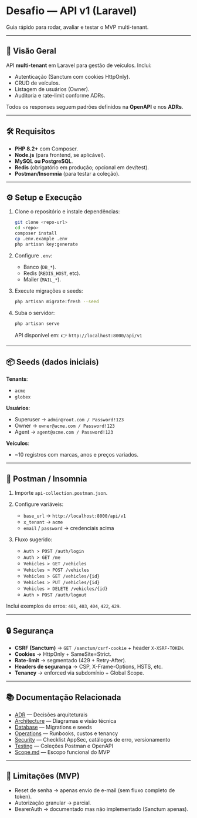 # Desafio — API v1 (Laravel)

Guia rápido para rodar, avaliar e testar o MVP multi-tenant.

---

## 🚀 Visão Geral

API **multi-tenant** em Laravel para gestão de veículos.
Inclui:

* Autenticação (Sanctum com cookies HttpOnly).
* CRUD de veículos.
* Listagem de usuários (Owner).
* Auditoria e rate-limit conforme ADRs.

Todos os responses seguem padrões definidos na **OpenAPI** e nos **ADRs**.

---

## 🛠️ Requisitos

* **PHP 8.2+** com Composer.
* **Node.js** (para frontend, se aplicável).
* **MySQL ou PostgreSQL**.
* **Redis** (obrigatório em produção; opcional em dev/test).
* **Postman/Insomnia** (para testar a coleção).

---

## ⚙️ Setup e Execução

1. Clone o repositório e instale dependências:

   ```bash
   git clone <repo-url>
   cd <repo>
   composer install
   cp .env.example .env
   php artisan key:generate
   ```

2. Configure `.env`:

   * Banco (`DB_*`).
   * Redis (`REDIS_HOST`, etc).
   * Mailer (`MAIL_*`).

3. Execute migrações e seeds:

   ```bash
   php artisan migrate:fresh --seed
   ```

4. Suba o servidor:

   ```bash
   php artisan serve
   ```

   API disponível em:
   👉 `http://localhost:8000/api/v1`

---

## 📦 Seeds (dados iniciais)

**Tenants**:

* `acme`
* `globex`

**Usuários**:

* Superuser → `admin@root.com / Password!123`
* Owner → `owner@acme.com / Password!123`
* Agent → `agent@acme.com / Password!123`

**Veículos**:

* \~10 registros com marcas, anos e preços variados.

---

## 🧪 Postman / Insomnia

1. Importe `api-collection.postman.json`.

2. Configure variáveis:

   * `base_url` → `http://localhost:8000/api/v1`
   * `x_tenant` → `acme`
   * `email` / `password` → credenciais acima

3. Fluxo sugerido:

   * `Auth > POST /auth/login`
   * `Auth > GET /me`
   * `Vehicles > GET /vehicles`
   * `Vehicles > POST /vehicles`
   * `Vehicles > GET /vehicles/{id}`
   * `Vehicles > PUT /vehicles/{id}`
   * `Vehicles > DELETE /vehicles/{id}`
   * `Auth > POST /auth/logout`

Inclui exemplos de erros: `401`, `403`, `404`, `422`, `429`.

---

## 🔒 Segurança

* **CSRF (Sanctum)** → `GET /sanctum/csrf-cookie` + header `X-XSRF-TOKEN`.
* **Cookies** → HttpOnly + SameSite=Strict.
* **Rate-limit** → segmentado (429 + Retry-After).
* **Headers de segurança** → CSP, X-Frame-Options, HSTS, etc.
* **Tenancy** → enforced via subdomínio + Global Scope.

---

## 📚 Documentação Relacionada

- [ADR](.Desafio/docs/ADR/) — Decisões arquiteturais
- [Architecture](.Desafio/docs/Architecture/) — Diagramas e visão técnica
- [Database](.Desafio/docs/Database/) — Migrations e seeds
- [Operations](.Desafio/docs/Operations/) — Runbooks, custos e tenancy
- [Security](.Desafio/docs/Security/) — Checklist AppSec, catálogos de erro, versionamento
- [Testing](.Desafio/docs/Testing/) — Coleções Postman e OpenAPI
- [Scope.md](.Desafio/docs/scope.md) — Escopo funcional do MVP

---

## 🚧 Limitações (MVP)

* Reset de senha → apenas envio de e-mail (sem fluxo completo de token).
* Autorização granular → parcial.
* BearerAuth → documentado mas não implementado (Sanctum apenas).
